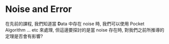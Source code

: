 # Noise and Error

在先前的課程, 我們知道當 **D**ata 中存在 noise 時, 我們可以使用 Pocket Algorithm ... etc 來處理, 但這邊要探討的是當 noise 存在時, 對我們之前所推導的定理是否會有影響?